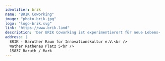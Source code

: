 ```yaml
---
identifier: brik
name: "BRIK Coworking"
image: "photo-brik.jpg"
logo: "logo-brik.svg"
link: "https://www.brik.land"
description: 'Der BRIK Coworking ist experimentierort für neue Lebens- und Arbeitsentwürfe: Fast 100 Jahre war die Alte Schule Klassenzimmer für Generationen von Baruther:innen bis 1996 nach dem Bau einer neuen Schule eine Gruppe junger Künstler:innen den Ort umnutzten und seitdem kulturell beleben. Heute und in Zukunft steht die Alte Schule Baruth für ein erweitertes kulturelles Verständnis im ländlichen Raum. Hier kommen Kunst und Kultur, neue Arbeit und Bildung, lebendige Demokratie und Nachhaltigkeit zusammen. Die Alte Schule schafft Möglichkeiten, neue Lebens- und Arbeitsformen auf dem Land auszuprobieren und zu etablieren. Seit 2021 gibt es in der Alten Schule vier bis sechs Arbeitsplätze zum flexiblen Arbeiten. Zusätzlich gibt es einen Meeting-Raum für Besprechungen und Workshops, Ausstellungsflächen in der ehemaligen Turnhalle und zum Luft holen einen Garten. Jeder Arbeitsplatz verfügt über einen Tisch, einen verschließbaren Aktenschrank, eine Mehrfachsteckdose und einen drehbaren Bürostuhl. Außerdem stehen Internet, Drucker und Scanner zur Verfügung. Zur Versorgung kann eine Küchenzeile mit Kochplatten und Kühlschrank genutzt werden. Der Meeting-Raum ist das Herzstück der Alten Schule und erinnert durch seine Gestaltung an die Klassenzimmer längst vergangener Zeiten. Der Raum ist für Besprechungen und Workshops geeignet: Es gibt eine mit Kreide beschreibbare Schultafel, zwei Whiteboards, zwei rollbare Tische und 10 - 15 Stühle. Gegen Gebühr ist auch ein Beamer verfügbar.'
address: |
  BRIK - Baruther Raum für Innovationskultur e.V.<br />
  Wather Rathenau Platz 5<br />
  15837 Baruth / Mark
---
```


